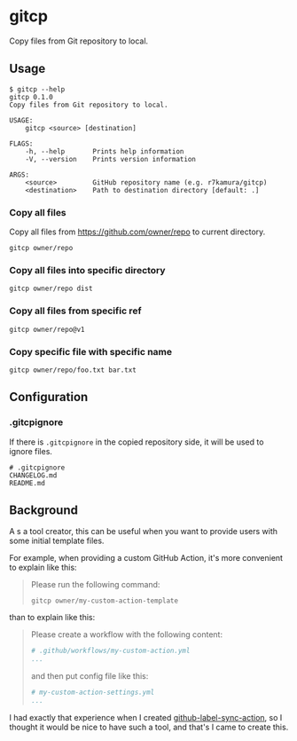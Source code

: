 # gitcp

Copy files from Git repository to local.

## Usage

```
$ gitcp --help
gitcp 0.1.0
Copy files from Git repository to local.

USAGE:
    gitcp <source> [destination]

FLAGS:
    -h, --help       Prints help information
    -V, --version    Prints version information

ARGS:
    <source>         GitHub repository name (e.g. r7kamura/gitcp)
    <destination>    Path to destination directory [default: .]
```

### Copy all files

Copy all files from https://github.com/owner/repo to current directory.

```
gitcp owner/repo
```

### Copy all files into specific directory

```
gitcp owner/repo dist
```
### Copy all files from specific ref

```
gitcp owner/repo@v1
```

### Copy specific file with specific name

```
gitcp owner/repo/foo.txt bar.txt
```

## Configuration

### .gitcpignore

If there is `.gitcpignore` in the copied repository side, it will be used to ignore files.

```
# .gitcpignore
CHANGELOG.md
README.md
```

## Background

A s a tool creator, this can be useful when you want to provide users with some initial template files.

For example, when providing a custom GitHub Action, it's more convenient to explain like this:

> Please run the following command:
>
> ```
> gitcp owner/my-custom-action-template
> ```

than to explain like this:

> Please create a workflow with the following content:
>
> ```yaml
> # .github/workflows/my-custom-action.yml
> ...
> ```
>
> and then put config file like this:
>
> ```yaml
> # my-custom-action-settings.yml
> ...
> ```

I had exactly that experience when I created [github-label-sync-action](https://github.com/r7kamura/github-label-sync-action), so I thought it would be nice to have such a tool, and that's I came to create this.
